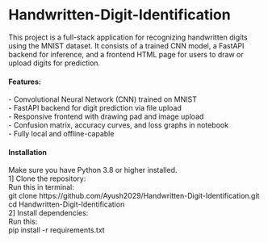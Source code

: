 # Handwritten-Digit-Identification

This project is a full-stack application for recognizing handwritten digits using the MNIST dataset. It consists of a trained CNN model, a FastAPI backend for inference, and a frontend HTML page for users to draw or upload digits for prediction. <br>

<h4>Features: </h4>
- Convolutional Neural Network (CNN) trained on MNIST <br>
- FastAPI backend for digit prediction via file upload <br>
- Responsive frontend with drawing pad and image upload <br>
- Confusion matrix, accuracy curves, and loss graphs in notebook <br>
- Fully local and offline-capable <br>

<h4> Installation </h4>
Make sure you have Python 3.8 or higher installed.<br>
1] Clone the repository: <br>
Run this in terminal: <br>
git clone https://github.com/Ayush2029/Handwritten-Digit-Identification.git <br>
cd Handwritten-Digit-Identification <br>
2] Install dependencies: <br>
Run this: <br>
pip install -r requirements.txt <br>

